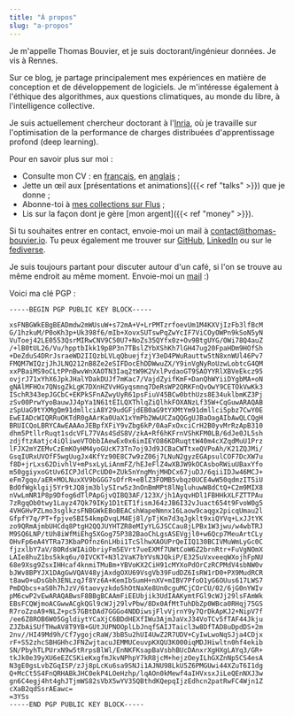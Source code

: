 ```yaml
---
title: "À propos"
slug: "a-propos"
---
```


Je m'appelle Thomas Bouvier, et je suis doctorant/ingénieur données. Je vis à Rennes.

Sur ce blog, je partage principalement mes expériences en matière de conception et de développement de logiciels. Je m'intéresse également à l'éthique des algorithmes, aux questions climatiques, au monde du libre, à l'intelligence collective.

Je suis actuellement chercheur doctorant à l'[Inria](https://www.inria.fr/), où je travaille sur l'optimisation de la performance de charges distribuées d'apprentissage profond (deep learning).

Pour en savoir plus sur moi :

- Consulte mon CV : en [français](/resume/cv_thomas_bouvier.pdf), en [anglais](/resume/resume_thomas_bouvier.pdf) ;
- Jette un œil aux [présentations et animations]({{< ref "talks" >}}) que je donne ;
- Abonne-toi à [mes collections sur Flus](https://app.flus.fr/p/1702824275849616610) ;
- Lis sur la façon dont je gère [mon argent]({{< ref "money" >}}).

Si tu souhaites entrer en contact, envoie-moi un mail à [contact@thomas-bouvier.io](mailto:contact@thomas-bouvier.io). Tu peux également me trouver sur [GitHub](https://github.com/thomas-bouvier), [LinkedIn](https://www.linkedin.com/in/thomas-bouvier/) ou sur le [fediverse](https://mastodon.social/@tomatrocho).

Je suis toujours partant pour discuter autour d'un café, si l'on se trouve au même endroit au même moment. Envoie-moi un [mail](mailto:contact@thomas-bouvier.io) :)

Voici ma clé PGP :

```
-----BEGIN PGP PUBLIC KEY BLOCK-----

xsFNBGWkEBgBEADmdw2mWUsuW+s72mA+V+LrPMTzrfoevUm1M4KXVjIzFb3lfBcM
G/1hzkuM/P0oKh3p+Uk398f6/mIb+XovxSUTswPqZwYcIF7ViCOyOWPn9kSoN5yN
VuToej42LE0553QsrMIRwCNV9C50U7+NoZs35QYfx0z+Ov9BtgUYG/OWi78Q4auZ
/+lB0tUL26/Vu/hpptbIkk19p8P3n7TBslZYbXShKh7lGH47ug20FpaHDm9HOfSh
+DeZduS4DRrJsraeWD2IIQzbLVLqQbuejfzjY3eD4PWuRauttw5tN8xnWUl46Pv7
FMQM7WIQzjJhJLNQ212nB8Ze2eSIFDocEhDDWwuZX/Y9inVgNyRoUzwLobtcG4QM
xxPBaiMS9oCLtPPnBwvWnXAOTN3Iaq2tW9K2VxlPvdaoGT9SAOYYRlXBVeEkcz95
ovjrJ71xYhX6JpkJHalYDakDUJf7mKac7/VajdZyifKmF+DanQhWYiiDYgbMA+oN
gNAlMFHOx7QNsgZkLgK7DXnHZVvHGyqsmnq7DeRsWP2QRKFnQvOwY9CETOkVwKk3
ISchR343epJGCbC+EKPkSFnAZwyUyR61psFiuV45BCw0bthUzs8E34uklbmKZ3Pj
zSv00PrwYyoBauwJJ4pYa1N61tEILQXThlqZiQlhkFOXANzLf35W+CqGuwARAQAB
zSpUaG9tYXMgQm91dmllciA8Y29udGFjdEB0aG9tYXMtYm91dmllci5pbz7CwY0E
EwEIADcWIQRRuOKTdR0gAArKa0UaX1xYmPb2WwUCZaQQGgUJBaOagAIbAwQLCQgH
BRUICQoLBRYCAwEAAAoJEBpfXFiY9vZbg6kP/0AaFxOxciCrH2B0yvMrRzApB310
dhm5PtllrRuqt1sdcVFL77VAs4SdS8V/zkA+Rf6hKFrnVShKFM0LB/6dJe0JL5sh
zdjftzAatjc4iQliweVTObbIAewEx0x6imIEYO86KDRuqttW40m4cXZqdMuU1Prz
lFJX2mYZEMvCzEmKOyHM4yoGUcK73Tn7oj9Jd9JCBaCWTtxeQVPoAh/K21ZQJMi/
GsqIURxUVOfF5wgUugJx4KfYz90E8C7w9zZ06j7LNuN2gyzEGApsulCOF7DcXW7u
f8D+jrLxs62DivhlV+mPsxLyLiAnmFZ/hEJeFlZ4wXBJW9kOCAsboRWiuUBaxYfo
m50ggiyxoGtUv6ICPJdlCPcUD0+ZUk5nYngMnjMHDCx67juDJ/6qiiIDJw46MCJ+
eFm7gqo/aER+MOLNuxXV9bGGG7sOfrR+eBlZ3FOMB5vbqz0UCE4wW50qdmzIT5iU
BdOfWgklgij5Yr9tJQ8jm3blySIrw5z3nOnBmMPt8lNgluhuwW8dCtQ+C2m9MIX8
nVwLmNR1P8p9Dfog6dTlPApGjvQIBQ3AF/123X/jh1AyqvHDl1FBHHkXLFZTTPAu
7zRgqOb0twy1Layz47Qk79IKy1D1tET1fismJ64zJB6I32vJuact654t9FvoW0g5
4VHGHvPZLmo3sglkzsFNBGWkEBoBEACshWapeNmnx16Laow9caqgx2picqUmau2l
GfpfY7q/PT+fpjve5BI54kmpDvqLM4Ej8l/pTjKm7d3qJgklt9xiQYVq+LxJJtYK
zo9QRmAjmbUHCdq8PtgH2QQJUYHTZR8eMIyYLGJSCCau8jLPBx1W3jwu/w4wbTRJ
M9SQ6LNP/tUh8iWfMiEhg5XGog75P382BaoChLgsASEVgjl0+w6Qcp7MeuArtCLy
OHvFp6eA4YTRa73KbaPOfnz6nLHbi1TcSlhwXAOUPrQeIIQ130BCIVMuWmLyGc0C
fjzxlbY7aV/8ORdsWIAiObriyFm5EVrt7ueEXMf7UWtCoW6Z2brnRtr+FuVgNOmX
LAIe8huZ1bs5kkq6u/0IVCKT+N3l2VaK7bYVsNJQkiP/E325uVxveeqWXojhFpNU
68e9Xsg9ZsxIHHcaf4knmiTMuBm+YBVoKX2CiH91cMYXoPdOrCzRCPMdV4sbNW0v
bJWv8BPYJX1DAgGwVQAV48yjAxdgOXU69VsgVb39FudDZ6IsRW1rD0+PX9MudRCR
t8awO+uDsGbh3ENLzqJf8Yz6A+KemIbSumH+nXV+mIBV7PfoO1yG6OUus617LWS7
PmDQbcs+aS0h7hJzV/6taovyzkdo5hOtNaXe8Un0cguMCjCOrCU/02/6jG0nYWIv
pM6cwP2vEwARAQABwsF8BBgBCAAmFiEEUbjik3UdIAAKymtFGl9cWJj29lsFAmWk
EBsFCQWjmoACGwwACgkQGl9cWJj29lvPbw/8Dx0AfMtTuhDbZp0WBca0RHqj75GS
R7roZzoA9+NLZ+pc57GBtDAd7GGGo4NDDiwsjFlvVjrnY9y7QrDkApKJ2+NipV7f
/ee6Z8ROB6W05GgldiytYCaXjC6BDdHEXfIWu3AjmJaVxJ34VoTCv5fTAF44Jkju
ZJZbAiSUfTHwAV8T9YB+GUtJUPNOOplLbJnqfSAIJTaicl3w8DfTAD8uDpdDS+2m
2nv//HI49Md9h/Cf7ygojcRaW/3bB5u2hUI4UwZ2R7UDV+CyIwLwoNqSJja4CDjx
rF+S52zhcSBHGHhcJFNZwjtacuJEMMUCeuvpKXQU3K000iqMDJHiwltn0hf4ekib
SN/PbyhTLPUrxN9w5tRrpsBlWl/EnNKFKsapBaVsbhBUcDAnxrXgHXgLAYq3/GR+
tkJk0e39yXU6eEZCSKieKxgfmJkvNPhpY7kR8jcM+hejzOeyILhGXZnNp5CS4esA
N3gE0gsLvbZGqISP/zJj8pLcKu6sa9SNJi1AJNU98LkU5Z6PMGUwi44XZuT6I1dg
Q+McCt5S4FnQRHABkJHC0ekP4LOeHzhp/lqAOn0kMewf4aIHVxsxJiLeQEnNXJ3w
gn6C4egj4ht4ghJTjmWS82sVbX5wYV35QBthdKQepqIjzEdhcn2patRwFC4Wjn1Z
cXaB2qdSsrAEawc=
=3YSs
-----END PGP PUBLIC KEY BLOCK-----
```